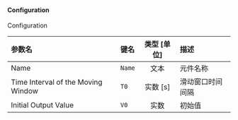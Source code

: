 <!--
DO NOT EDIT THIS FILE DIRECTLY.
This file is generated by tools/comp-docs.js.
All changes will be overwritten by regeneration.
-->

<slot class="model-parameters">

#### Configuration

Configuration

| 参数名 | 键名 | 类型 [单位] | 描述 |
|:------ |:---- |:-----------:|:---- |
| Name | `Name` | 文本 | 元件名称 |
| Time Interval of the Moving Window | `T0` | 实数 [s] | 滑动窗口时间间隔 |
| Initial Output Value | `V0` | 实数 | 初始值 |


</slot>
